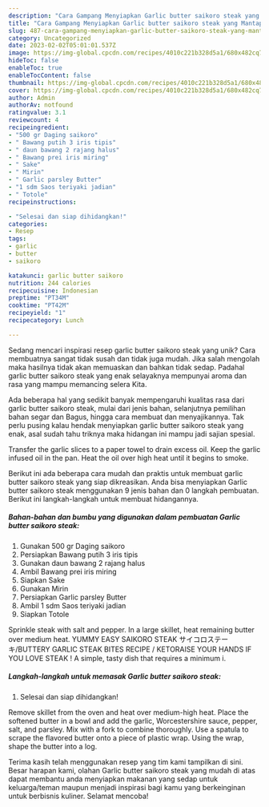 ```yaml
---
description: "Cara Gampang Menyiapkan Garlic butter saikoro steak yang Mantap"
title: "Cara Gampang Menyiapkan Garlic butter saikoro steak yang Mantap"
slug: 487-cara-gampang-menyiapkan-garlic-butter-saikoro-steak-yang-mantap
category: Uncategorized
date: 2023-02-02T05:01:01.537Z
image: https://img-global.cpcdn.com/recipes/4010c221b328d5a1/680x482cq70/garlic-butter-saikoro-steak-foto-resep-utama.jpg
hideToc: false
enableToc: true
enableTocContent: false
thumbnail: https://img-global.cpcdn.com/recipes/4010c221b328d5a1/680x482cq70/garlic-butter-saikoro-steak-foto-resep-utama.jpg
cover: https://img-global.cpcdn.com/recipes/4010c221b328d5a1/680x482cq70/garlic-butter-saikoro-steak-foto-resep-utama.jpg
author: Admin
authorAv: notfound
ratingvalue: 3.1
reviewcount: 4
recipeingredient:
- "500 gr Daging saikoro"
- " Bawang putih 3 iris tipis"
- " daun bawang 2 rajang halus"
- " Bawang prei iris miring"
- " Sake"
- " Mirin"
- " Garlic parsley Butter"
- "1 sdm Saos teriyaki jadian"
- " Totole"
recipeinstructions:

- "Selesai dan siap dihidangkan!"
categories:
- Resep
tags:
- garlic
- butter
- saikoro

katakunci: garlic butter saikoro 
nutrition: 244 calories
recipecuisine: Indonesian
preptime: "PT34M"
cooktime: "PT42M"
recipeyield: "1"
recipecategory: Lunch

---
```





Sedang mencari inspirasi resep garlic butter saikoro steak yang unik? Cara membuatnya sangat tidak susah dan tidak juga mudah. Jika salah mengolah maka hasilnya tidak akan memuaskan dan bahkan tidak sedap. Padahal garlic butter saikoro steak yang enak selayaknya mempunyai aroma dan rasa yang mampu memancing selera Kita.





Ada beberapa hal yang sedikit banyak mempengaruhi kualitas rasa dari garlic butter saikoro steak, mulai dari jenis bahan, selanjutnya pemilihan bahan segar dan Bagus, hingga cara membuat dan menyajikannya. Tak perlu pusing kalau hendak menyiapkan garlic butter saikoro steak yang enak,      asal sudah tahu triknya maka hidangan ini mampu jadi sajian spesial.














Transfer the garlic slices to a paper towel to drain excess oil. Keep the garlic infused oil in the pan. Heat the oil over high heat until it begins to smoke.






Berikut ini ada beberapa cara mudah dan praktis untuk membuat garlic butter saikoro steak yang siap dikreasikan. Anda bisa menyiapkan Garlic butter saikoro steak menggunakan 9 jenis bahan dan 0 langkah pembuatan. Berikut ini langkah-langkah untuk membuat hidangannya.

<!--inarticleads1-->

##### Bahan-bahan dan bumbu yang digunakan dalam pembuatan Garlic butter saikoro steak:

1. Gunakan 500 gr Daging saikoro
1. Persiapkan  Bawang putih 3 iris tipis
1. Gunakan  daun bawang 2 rajang halus
1. Ambil  Bawang prei iris miring
1. Siapkan  Sake
1. Gunakan  Mirin
1. Persiapkan  Garlic parsley Butter
1. Ambil 1 sdm Saos teriyaki jadian
1. Siapkan  Totole


Sprinkle steak with salt and pepper. In a large skillet, heat remaining butter over medium heat. YUMMY EASY SAIKORO STEAK サイコロステーキ/BUTTERY GARLIC STEAK BITES RECIPE / KETORAISE YOUR HANDS IF YOU LOVE STEAK ! A simple, tasty dish that requires a minimum i. 

<!--inarticleads2-->

##### Langkah-langkah untuk memasak Garlic butter saikoro steak:


1. Selesai dan siap dihidangkan!

Remove skillet from the oven and heat over medium-high heat. Place the softened butter in a bowl and add the garlic, Worcestershire sauce, pepper, salt, and parsley. Mix with a fork to combine thoroughly. Use a spatula to scrape the flavored butter onto a piece of plastic wrap. Using the wrap, shape the butter into a log. 

Terima kasih telah menggunakan resep yang tim kami tampilkan di sini. Besar harapan kami, olahan Garlic butter saikoro steak yang mudah di atas dapat membantu anda menyiapkan makanan yang sedap untuk keluarga/teman maupun menjadi inspirasi bagi kamu yang berkeinginan untuk berbisnis kuliner. Selamat mencoba!
